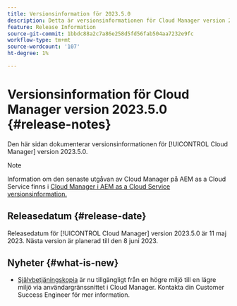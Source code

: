 ```yaml
---
title: Versionsinformation för 2023.5.0
description: Detta är versionsinformationen för Cloud Manager version 2023.5.0.
feature: Release Information
source-git-commit: 1bbdc88a2c7a86e258d5fd56fab504aa7232e9fc
workflow-type: tm+mt
source-wordcount: '107'
ht-degree: 1%

---
```



# Versionsinformation för Cloud Manager version 2023.5.0 {#release-notes}

Den här sidan dokumenterar versionsinformationen för [!UICONTROL Cloud Manager] version 2023.5.0.

>[!NOTE]
>
>Information om den senaste utgåvan av Cloud Manager på AEM as a Cloud Service finns i [Cloud Manager i AEM as a Cloud Service versionsinformation.](https://experienceleague.adobe.com/docs/experience-manager-cloud-service/content/implementing/using-cloud-manager/release-notes-cloud-manager/release-notes-cm-current.html)

## Releasedatum {#release-date}

Releasedatum för [!UICONTROL Cloud Manager] version 2023.5.0 är 11 maj 2023. Nästa version är planerad till den 8 juni 2023.

## Nyheter {#what-is-new}

* [Självbetjäningskopia](/help/using/content-copy.md) är nu tillgängligt från en högre miljö till en lägre miljö via användargränssnittet i Cloud Manager. Kontakta din Customer Success Engineer för mer information.

